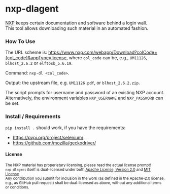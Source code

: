 # nxp-dlagent

[NXP][nxp] keeps certain documentation and software behind a login wall.  
This tool allows downloading such material in an automated fashion.

[nxp]: https://www.nxp.com

### How To Use

The URL scheme is: <https://www.nxp.com/webapp/Download?colCode={col_code}&appType=license>, 
where `col_code` can be, e.g., `UM11126`, `blhost_2.6.2` or `elftosb_5.6.19`.

Command: `nxp-dl <col_code>`.

Output: the upstream file, e.g. `UM11126.pdf`, or `blhost_2.6.2.zip`.

The script prompts for username and password of an existing NXP account.  
Alternatively, the environment variables `NXP_USERNAME` and `NXP_PASSWORD` can be set.

### Install / Requirements

`pip install .` should work, if you have the requirements:

- <https://pypi.org/project/selenium/>
- <https://github.com/mozilla/geckodriver/>


#### License

<sup>The NXP material has properietary licensing, please read the actual license prompt!
<br>
`nxp-dlagent` itself is dual-licensed under both [Apache License, Version 2.0](LICENSE-APACHE) and [MIT License](LICENSE-MIT).</sup>
<br>
<sub>Any contribution you submit for inclusion in the work (as defined in the Apache-2.0 license, e.g., as GitHub pull request) shall be dual-licensed as above, without any additional terms or conditions.</sub>
